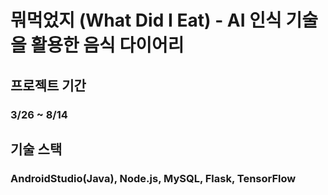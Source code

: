 # 뭐먹었지 (What Did I Eat) - AI 인식 기술을 활용한 음식 다이어리

## 프로젝트 기간

### 3/26 ~ 8/14

## 기술 스택

### AndroidStudio(Java), Node.js, MySQL, Flask, TensorFlow

